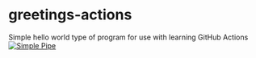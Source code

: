 # greetings-actions
Simple hello world type of program for use with learning GitHub Actions
[![Simple Pipe](https://github.com/tejasmaari/greetings-actions/actions/workflows/simple-pipe.yml/badge.svg)](https://github.com/tejasmaari/greetings-actions/actions/workflows/simple-pipe.yml)
